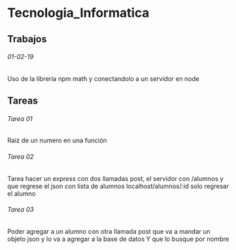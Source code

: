 # Tecnologia_Informatica

## Trabajos 

###### 01-02-19
Uso de la libreria npm math y conectandolo a un servidor en node 



## Tareas

###### Tarea 01

Raiz de un numero en una función

###### Tarea 02

Tarea hacer un express con dos llamadas post, el servidor con /alumnos y que regrese el json con lista de alumnos
localhost/alumnos/:id solo regresar el alumno

###### Tarea 03

Poder agregar a un alumno con otra llamada post que va a mandar un objeto json y lo va a agregar a la base de datos
Y que lo busque por nombre